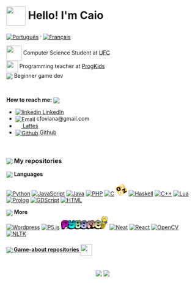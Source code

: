 # <img src="https://media.giphy.com/media/Cmr1OMJ2FN0B2/giphy.gif" height="50px" width="50px" align="center"> Hello! I'm Caio

<!-- translations -->
<a href="pt_br.md"><img src="https://upload.wikimedia.org/wikipedia/commons/thumb/0/05/Flag_of_Brazil.svg/2000px-Flag_of_Brazil.svg.png" alt="Português" height="15px" align="center"></a> ·
<a href="fr_fr.md"><img src="https://upload.wikimedia.org/wikipedia/commons/c/c3/Flag_of_France.svg" alt="Français" height="15px" align="center"></a>

<!--About me -->
<p>
  <!--ufc -->
  <img src="https://media.giphy.com/media/h4TP7zsNRxcXVG9L7T/giphy.gif" width="40px" height="40px" align="center"> Computer Science Student at <a href= https://cc.ufc.br/>UFC</a>
  </br>
  <!-- progkids -->
  <img src="https://media.giphy.com/media/3og0IEIcBeypT4DbyM/giphy.gif" width="30px" height="30px" align="center">
     Programming teacher at <a href="https://progkids.com/en">ProgKids</a>
  <br>
  <!-- gamedev -->
  <img src="https://media.giphy.com/media/KvI1A7ma7Pk48eZ5as/giphy.gif" height="30px" align="center"> 
  Beginner game dev
</p>
</br>



<!--How to reach me -->
<b>How to reach me:</b>   <img src="https://media.giphy.com/media/jnE30eFmv6DvXUHUOs/giphy.gif" width="auto" height="25px" align="center"/>  

<ul type="square">
  
  <!-- linkedin -->
  <li>
    <a href="https://www.linkedin.com/in/caio-oliveira1312/" align="center">
    <img src="https://i.stack.imgur.com/gVE0j.png" alt="linkedin" rel="nofollow"> 
    LinkedIn</a>
  </li>
  
  <!-- email -->
  <li>
    <img src="https://logodownload.org/wp-content/uploads/2018/03/gmail-logo-16.png" alt="Email" height="15px" rel="nofollow" align="center"> 
    cfoviana@gmail.com
  </li>
   
  <!-- lattes -->
   <li>
     <a href = "http://lattes.cnpq.br/5552876897987921">
     <img src = "http://portal1.iff.edu.br/reitoria/imagens-da-reitoria/botao-lattes-on.png/@@images/a04e10ad-d46f-42a6-92f3-4983e71e31ee.png" alt"Lattes" height="15px" width="15px" rel="nofollow" align="center">
      Lattes </a>
  </li>
  
  <!-- github -->
  <li>
    <a href="https://github.com/caiofov">
    <img src="https://i.stack.imgur.com/tskMh.png" alt="Github" rel="nofollow" align="center"> Github
    </a>
  </li>

</ul>

</br>
<!-- repositories -->
<h3> <img src="https://media.giphy.com/media/cIn5fTcjnKhStIeAef/giphy.gif" height="30px" align="center">  My repositories </h3>

<!-- languages -->
<img src="https://media.giphy.com/media/QssGEmpkyEOhBCb7e1/giphy.gif" height="30px" align="center"> <b>Languages</b> <br><br>
<a href="https://github.com/caiofov?tab=repositories&q=&type=&language=python&sort="><img src="https://img.shields.io/badge/python-3670A0?style=for-the-badge&logo=python&logoColor=ffdd54" alt="Python"></a>
<a href="https://github.com/caiofov?tab=repositories&q=&type=&language=javascript&sort="><img src="https://img.shields.io/badge/javascript-%23323330.svg?style=for-the-badge&logo=javascript&logoColor=%23F7DF1E" alt="JavaScript"></a>
<a href="https://github.com/caiofov?tab=repositories&q=&type=&language=java&sort="><img src="https://img.shields.io/badge/java-%23ED8B00.svg?style=for-the-badge&logo=java&logoColor=white" alt="Java"></a>
<a href="https://github.com/caiofov?tab=repositories&q=&type=&language=php&sort="><img src="https://img.shields.io/badge/php-%23777BB4.svg?style=for-the-badge&logo=php&logoColor=white" alt="PHP"></a>
<a href="https://github.com/caiofov?tab=repositories&q=&type=&language=c&sort="><img src="https://img.shields.io/badge/c-%2300599C.svg?style=for-the-badge&logo=c&logoColor=white" alt="C"></a>
<a href="https://github.com/caiofov?tab=repositories&q=&type=&language=oz&sort="><img src="https://github.com/caiofov/caiofov/blob/master/imgs/oz.png?raw=true" height="30px" alt="Oz"></a>
<a href="https://github.com/caiofov?tab=repositories&q=&type=&language=haskell&sort="><img src="https://img.shields.io/badge/Haskell-5e5086?style=for-the-badge&logo=haskell&logoColor=white" alt="Haskell"></a>
<a href="https://github.com/caiofov?tab=repositories&q=&type=&language=c%2B%2B&sort="><img src="https://img.shields.io/badge/c++-%2300599C.svg?style=for-the-badge&logo=c%2B%2B&logoColor=white" alt="C++"></a>
<a href="https://github.com/caiofov?tab=repositories&q=&type=&language=lua&sort="><img src="https://img.shields.io/badge/lua-%232C2D72.svg?style=for-the-badge&logo=lua&logoColor=white" alt="Lua"></a>
<a href="https://github.com/caiofov?tab=repositories&q=&type=&language=prolog&sort="><img src="https://avatars.githubusercontent.com/u/6884283?s=200&v=4" height= "30px" alt="Prolog"></a>
<a href="https://github.com/caiofov?tab=repositories&q=&type=&language=gdscript&sort="><img src="https://img.shields.io/badge/GDScript-%23FFFFFF.svg?style=for-the-badge&logo=godot-engine" alt="GDScript"></a>
<a href="https://github.com/caiofov?tab=repositories&q=&type=&language=html&sort="><img src="https://img.shields.io/badge/html5-%23E34F26.svg?style=for-the-badge&logo=html5&logoColor=white" alt="HTML"></a>
<br>
<!-- other repositories -->
<img src="https://media.giphy.com/media/vmHYbzEKgB8cpOi2Lg/giphy.gif" height="25px" align="center" > <b>More</b><br>
<a href="https://github.com/caiofov?tab=repositories&q=wordpress&type=&language=&sort="><img src="https://img.shields.io/badge/WordPress-%23117AC9.svg?style=for-the-badge&logo=WordPress&logoColor=white" alt="Wordpress"></a> <!-- wordpress  -->
<a href="https://github.com/caiofov?tab=repositories&q=p5js&type=&language=&sort="><img src="https://img.shields.io/badge/p5.js-ED225D?style=for-the-badge&logo=p5.js&logoColor=FFFFFF" alt="P5.js"></a> <!-- p5js -->
<a href="https://github.com/caiofov?tab=repositories&q=pygame&type=&language=&sort="><img src="https://github.com/caiofov/caiofov/blob/master/imgs/pygame.png?raw=true" height="35px" alt="Pygame"></a><!-- pygame -->
<a href="https://github.com/caiofov?tab=repositories&q=neat&type=&language=&sort="><img src="https://img.shields.io/badge/neat-3670A0?style=for-the-badge&logo=python&logoColor=ffdd54" alt="Neat"></a> <!-- neat -->
<a href="https://github.com/caiofov?tab=repositories&q=react&type=&language=&sort="><img src="https://img.shields.io/badge/react-%2320232a.svg?style=for-the-badge&logo=react&logoColor=%2361DAFB" alt="React"></a> <!-- reactjs -->
<a href="https://github.com/caiofov?tab=repositories&q=opencv&type=&language=&sort="><img src="https://img.shields.io/badge/opencv-%23white.svg?style=for-the-badge&logo=opencv&logoColor=white" alt="OpenCV"></a> <!-- opencv -->
<a href="https://github.com/caiofov?tab=repositories&q=nltk&type=&language=&sort="><img src="https://img.shields.io/badge/nltk-3670A0?style=for-the-badge&logo=python&logoColor=ffdd54" alt="NLTK"></a> <!-- nltk -->
<br>
<!-- game repositories -->
<h4><a href="https://github.com/caiofov?tab=repositories&q=game&type=&language=&sort="><img src="https://media.giphy.com/media/jBvHCY91NcurK/giphy.gif" height="30px" align="center"> Game-about repositories <img src="https://media.giphy.com/media/ZIwKR3mLTwDAbNC6cR/giphy.gif" width="30px" height="30px" align="center"></a></h4>



<!-- gagdets -->

</br>

<div align="center">
  
  <!--Most used languages -->
  <img height="220px" valign="middle" src="https://github-readme-stats.vercel.app/api/top-langs/?username=caiofov&theme=nord&layout=compact&langs_count=10&hide_border=true&hide=makefile, html, css" />
  
  <!--Trophies -->
  <img height="220px" valign="middle" src="https://github-profile-trophy.vercel.app/?username=caiofov&theme=nord&column=3&no-frame=true&no-bg=true&rank=SECRET,SSS,SS S,AAA,AA,A,B"/>
  
</div>

